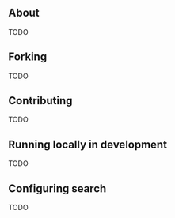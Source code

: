 ## About
TODO

## Forking
TODO

## Contributing
TODO

## Running locally in development
TODO

## Configuring search
TODO